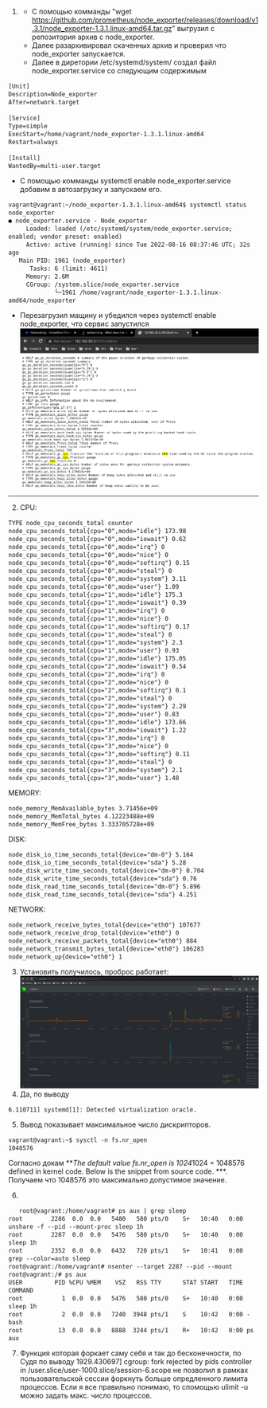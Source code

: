 1. - С помощью комманды "wget https://github.com/prometheus/node_exporter/releases/download/v1.3.1/node_exporter-1.3.1.linux-amd64.tar.gz"
выгрузил с репозитория архив с node_exporter.
    - Далее разархивировал скаченных архив и проверил что node_exporter запускается.
    - Далее в диретории /etc/systemd/system/ создал файл node_exporter.service со следующим содержимым
```
[Unit]
Description=Node_exporter
After=network.target

[Service]
Type=simple
ExecStart=/home/vagrant/node_exporter-1.3.1.linux-amd64
Restart=always

[Install]
WantedBy=multi-user.target
```
   - С помощью комманды systemctl enable node_exporter.service добавим в автозагрузку и запускаем его.
```
vagrant@vagrant:~/node_exporter-1.3.1.linux-amd64$ systemctl status node_exporter 
● node_exporter.service - Node_exporter
     Loaded: loaded (/etc/systemd/system/node_exporter.service; enabled; vendor preset: enabled)
     Active: active (running) since Tue 2022-08-16 08:37:46 UTC; 32s ago
   Main PID: 1961 (node_exporter)
      Tasks: 6 (limit: 4611)
     Memory: 2.6M
     CGroup: /system.slice/node_exporter.service
             └─1961 /home/vagrant/node_exporter-1.3.1.linux-amd64/node_exporter
```
- Перезагрузил мащину и убедился через systemctl enable node_exporter, что сервис запустился
![img.png](img.png)

----
2.  CPU:
```` 
TYPE node_cpu_seconds_total counter
node_cpu_seconds_total{cpu="0",mode="idle"} 173.98
node_cpu_seconds_total{cpu="0",mode="iowait"} 0.62
node_cpu_seconds_total{cpu="0",mode="irq"} 0
node_cpu_seconds_total{cpu="0",mode="nice"} 0
node_cpu_seconds_total{cpu="0",mode="softirq"} 0.15
node_cpu_seconds_total{cpu="0",mode="steal"} 0
node_cpu_seconds_total{cpu="0",mode="system"} 3.11
node_cpu_seconds_total{cpu="0",mode="user"} 1.09
node_cpu_seconds_total{cpu="1",mode="idle"} 175.3
node_cpu_seconds_total{cpu="1",mode="iowait"} 0.39
node_cpu_seconds_total{cpu="1",mode="irq"} 0
node_cpu_seconds_total{cpu="1",mode="nice"} 0
node_cpu_seconds_total{cpu="1",mode="softirq"} 0.17
node_cpu_seconds_total{cpu="1",mode="steal"} 0
node_cpu_seconds_total{cpu="1",mode="system"} 2.3
node_cpu_seconds_total{cpu="1",mode="user"} 0.93
node_cpu_seconds_total{cpu="2",mode="idle"} 175.05
node_cpu_seconds_total{cpu="2",mode="iowait"} 0.54
node_cpu_seconds_total{cpu="2",mode="irq"} 0
node_cpu_seconds_total{cpu="2",mode="nice"} 0
node_cpu_seconds_total{cpu="2",mode="softirq"} 0.1
node_cpu_seconds_total{cpu="2",mode="steal"} 0
node_cpu_seconds_total{cpu="2",mode="system"} 2.29
node_cpu_seconds_total{cpu="2",mode="user"} 0.83
node_cpu_seconds_total{cpu="3",mode="idle"} 173.66
node_cpu_seconds_total{cpu="3",mode="iowait"} 1.22
node_cpu_seconds_total{cpu="3",mode="irq"} 0
node_cpu_seconds_total{cpu="3",mode="nice"} 0
node_cpu_seconds_total{cpu="3",mode="softirq"} 0.11
node_cpu_seconds_total{cpu="3",mode="steal"} 0
node_cpu_seconds_total{cpu="3",mode="system"} 2.1
node_cpu_seconds_total{cpu="3",mode="user"} 1.48
````
MEMORY:
````
node_memory_MemAvailable_bytes 3.71456e+09
node_memory_MemTotal_bytes 4.12223488e+09
node_memory_MemFree_bytes 3.333705728e+09
````
DISK:
````
node_disk_io_time_seconds_total{device="dm-0"} 5.164
node_disk_io_time_seconds_total{device="sda"} 5.28
node_disk_write_time_seconds_total{device="dm-0"} 0.704
node_disk_write_time_seconds_total{device="sda"} 0.76
node_disk_read_time_seconds_total{device="dm-0"} 5.896
node_disk_read_time_seconds_total{device="sda"} 4.251
````
NETWORK:
````
node_network_receive_bytes_total{device="eth0"} 107677
node_network_receive_drop_total{device="eth0"} 0
node_network_receive_packets_total{device="eth0"} 884
node_network_transmit_bytes_total{device="eth0"} 106283
node_network_up{device="eth0"} 1
````
3. Установить получилось, проброс работает:
![img_1.png](img_1.png)
4. Да, по выводу
````
6.110711] systemd[1]: Detected virtualization oracle.
````
5. Вывод показывает максимальное число дискрипторов.
````
vagrant@vagrant:~$ sysctl -n fs.nr_open
1048576
````
Согласно докам ***The default value fs.nr_open is 1024*1024 = 1048576 defined in kernel code. Below is the snippet from source code.
***. Получаем что 1048576 это максимально допустимое значение.

6. 
````
   root@vagrant:/home/vagrant# ps aux | grep sleep
root        2286  0.0  0.0   5480   580 pts/0    S+   10:40   0:00 unshare -f --pid --mount-proc sleep 1h
root        2287  0.0  0.0   5476   580 pts/0    S+   10:40   0:00 sleep 1h
root        2352  0.0  0.0   6432   720 pts/1    S+   10:41   0:00 grep --color=auto sleep
root@vagrant:/home/vagrant# nsenter --target 2287 --pid --mount
root@vagrant:/# ps aux
USER         PID %CPU %MEM    VSZ   RSS TTY      STAT START   TIME COMMAND
root           1  0.0  0.0   5476   580 pts/0    S+   10:40   0:00 sleep 1h
root           2  0.0  0.0   7240  3948 pts/1    S    10:42   0:00 -bash
root          13  0.0  0.0   8888  3244 pts/1    R+   10:42   0:00 ps aux
````
7. Функция которая форкает саму себя и так до бесконечности, по
Судя по выводу  1929.430697] cgroup: fork rejected by pids controller in /user.slice/user-1000.slice/session-6.scope
не позволил в рамках пользовательской сессии форкнуть больше опредленного лимита процессов. Если я все правильно понимаю, 
то спомощью ulimit -u можно задать макс. число процессов.
